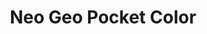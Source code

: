 ---
title: 'Neo Geo Pocket Color'
company: snk
logo: '<path d="M11.987,38.428 L11.963,23.757 L13.863,23.757 L13.863,41.324 L11.963,41.324 L1.852,26.534 L1.899,41.324 L-3.12638804e-13,41.324 L-3.12638804e-13,23.757 L1.994,23.757 L11.987,38.428 Z M15.984,23.757 L25.304,23.757 L25.304,25.49 L17.931,25.49 L17.931,31.591 L25.257,31.591 L25.257,33.324 L17.931,33.324 L17.931,39.591 L25.304,39.591 L25.304,41.324 L15.984,41.324 L15.984,23.757 Z M26.191,32.588 C26.191,27.176 30.393,23.448 35.355,23.448 C40.506,23.448 44.518,27.389 44.518,32.54 C44.518,37.692 40.53,41.633 35.355,41.633 C30.156,41.633 26.191,37.62 26.191,32.611 L26.191,32.588 Z M28.161,32.54 C28.161,36.671 31.271,39.9 35.378,39.9 C39.533,39.9 42.572,36.553 42.572,32.54 C42.572,28.528 39.533,25.181 35.355,25.181 C31.224,25.181 28.161,28.457 28.161,32.516 L28.161,32.54 Z M60.734,28.315 C60.188,27.555 59.523,26.914 58.764,26.416 C57.624,25.632 56.247,25.181 54.681,25.181 C50.835,25.181 47.488,28.125 47.488,32.516 C47.488,36.979 50.859,39.923 54.704,39.923 C56.556,39.923 58.194,39.283 59.405,38.333 C60.64,37.359 61.494,36.03 61.779,34.652 L52.217,34.652 L52.217,33.038 L64.058,33.038 C64.034,34.059 63.797,35.341 63.274,36.433 C61.755,39.733 58.241,41.656 54.704,41.656 C49.577,41.656 45.517,37.715 45.517,32.516 C45.517,27.246 49.648,23.447 54.728,23.447 C58.289,23.447 61.589,25.442 62.966,28.314 L60.734,28.314 L60.734,28.315 Z M65,23.757 L74.733,23.757 L74.733,25.49 L66.947,25.49 L66.947,31.591 L74.685,31.591 L74.685,33.324 L66.947,33.324 L66.947,39.591 L74.733,39.591 L74.733,41.324 L65,41.324 L65,23.757 Z M75.516,32.588 C75.516,27.176 79.718,23.448 84.68,23.448 C89.831,23.448 93.843,27.389 93.843,32.54 C93.843,37.692 89.855,41.633 84.68,41.633 C79.481,41.633 75.516,37.62 75.516,32.611 L75.516,32.588 Z M77.487,32.54 C77.487,36.671 80.596,39.9 84.703,39.9 C88.858,39.9 91.896,36.553 91.896,32.54 C91.896,28.528 88.858,25.181 84.68,25.181 C80.549,25.181 77.487,28.457 77.487,32.516 L77.487,32.54 Z M115.523,32.588 C115.523,27.176 119.725,23.448 124.687,23.448 C129.839,23.448 133.851,27.389 133.851,32.54 C133.851,37.692 129.863,41.633 124.687,41.633 C119.488,41.633 115.523,37.62 115.523,32.611 L115.523,32.588 Z M117.493,32.54 C117.493,36.671 120.603,39.9 124.711,39.9 C128.865,39.9 131.904,36.553 131.904,32.54 C131.904,28.528 128.866,25.181 124.687,25.181 C120.557,25.181 117.493,28.457 117.493,32.516 L117.493,32.54 Z M153.459,36.6 C152.32,39.307 149.258,41.634 145.388,41.634 C140.189,41.634 136.224,37.621 136.224,32.542 C136.224,27.532 140.094,23.449 145.363,23.449 C149.707,23.449 152.438,26.346 153.458,28.577 L151.345,28.577 C150.751,27.533 148.758,25.182 145.363,25.182 C141.256,25.182 138.17,28.434 138.17,32.517 C138.17,36.672 141.279,39.901 145.363,39.901 C149.044,39.901 150.918,37.265 151.345,36.601 L153.459,36.6 Z M172.736,23.757 L182.47,23.757 L182.47,25.49 L174.684,25.49 L174.684,31.591 L182.422,31.591 L182.422,33.324 L174.684,33.324 L174.684,39.591 L182.47,39.591 L182.47,41.324 L172.736,41.324 L172.736,23.757 Z M192.345,25.49 L186.684,25.49 L186.684,23.757 L200,23.757 L200,25.49 L194.316,25.49 L194.316,41.324 L192.345,41.324 L192.345,25.49 Z M75.581,54.861 C74.857,57.324 72.538,59.079 69.753,59.079 C66.114,59.079 63.506,56.197 63.506,52.881 C63.506,49.71 65.969,46.715 69.737,46.715 C73.166,46.732 75.114,49.259 75.581,50.998 L73.053,50.998 C72.683,50.177 71.621,48.841 69.721,48.825 C67.402,48.825 65.905,50.772 65.905,52.882 C65.905,55.055 67.467,56.972 69.737,56.972 C71.862,56.972 72.828,55.297 73.053,54.862 L75.581,54.861 Z M82.005,52.993 C82.005,49.178 84.935,46.714 88.252,46.714 C91.858,46.714 94.515,49.515 94.515,52.896 C94.515,56.277 91.874,59.078 88.236,59.078 C84.581,59.078 82.005,56.196 82.005,53.009 L82.005,52.993 Z M84.404,52.897 C84.404,55.071 85.966,56.97 88.284,56.97 C90.7,56.97 92.116,54.877 92.116,52.913 C92.116,50.917 90.7,48.823 88.268,48.823 C85.885,48.823 84.404,50.787 84.404,52.881 L84.404,52.897 Z M101.599,46.94 L103.998,46.94 L103.998,56.745 L107.91,56.745 L107.91,58.854 L101.599,58.854 L101.599,46.94 Z M113.809,52.993 C113.809,49.178 116.739,46.714 120.055,46.714 C123.662,46.714 126.319,49.515 126.319,52.896 C126.319,56.277 123.678,59.078 120.039,59.078 C116.385,59.078 113.809,56.196 113.809,53.009 L113.809,52.993 Z M116.208,52.897 C116.208,55.071 117.77,56.97 120.087,56.97 C122.503,56.97 123.919,54.877 123.919,52.913 C123.919,50.917 122.502,48.823 120.072,48.823 C117.689,48.823 116.208,50.787 116.208,52.881 L116.208,52.897 Z M167.773,41.324 L159.928,33.727 L158.136,35.599 L158.136,41.324 L156.189,41.324 L156.189,23.757 L158.136,23.757 L158.136,31.024 L158.136,33.281 L167.345,23.756 L169.481,23.756 L161.091,32.516 L170.218,41.324 L167.773,41.324 Z M136.105,46.94 C137.445,46.974 138.629,47.043 139.695,47.936 C139.969,48.16 140.228,48.451 140.416,48.743 C140.966,49.586 141.017,50.529 141.017,50.856 C141.017,51.147 140.983,51.955 140.537,52.694 C140.416,52.882 140.262,53.14 139.901,53.466 C139.506,53.81 139.094,53.998 138.939,54.067 C138.647,54.187 138.355,54.273 137.72,54.411 L141.224,59.065 L138.527,59.065 L135.16,54.479 L135.16,59.065 L132.739,59.065 L132.739,46.939 L136.105,46.94 Z M135.16,52.694 L136.363,52.694 C136.5,52.694 136.62,52.694 136.758,52.677 C137.015,52.677 137.874,52.642 138.441,51.956 C138.578,51.783 138.819,51.423 138.819,50.839 C138.819,50.65 138.802,50.186 138.492,49.758 C137.959,49.036 137.135,48.967 136.31,48.95 L135.159,48.95 L135.159,52.694 L135.16,52.694 Z M106.819,42.667 C105.744,43.129 104.691,43.583 103.614,44.046 C99.372,35.392 95.127,26.737 90.877,18.073 C91.301,17.871 91.724,17.67 92.147,17.469 C93.399,16.876 94.65,16.283 95.902,15.689 C97.32,15.015 98.742,14.345 100.157,13.661 C100.792,13.353 101.41,13.01 102.041,12.693 C103.442,11.989 104.927,11.635 106.497,11.69 C109.153,11.785 111.398,12.815 113.229,14.732 C114.205,15.753 114.845,16.971 115.259,18.318 C115.571,19.333 115.732,20.37 115.717,21.43 C115.693,23.141 115.254,24.743 114.378,26.214 C113.435,27.795 112.152,29.052 110.612,30.052 C109.647,30.679 108.621,31.187 107.539,31.599 C104.818,29.348 102.098,27.099 99.369,24.842 C100.215,22.451 101.06,20.065 101.909,17.665 C104.24,17.642 106.572,17.62 108.929,17.597 C108.929,18.76 108.929,19.907 108.929,21.063 C107.419,21.063 105.902,21.063 104.364,21.063 C104.065,22.154 103.768,23.242 103.468,24.34 C105.052,25.463 106.629,26.581 108.241,27.725 C108.682,27.338 109.136,26.965 109.56,26.561 C110.177,25.974 110.703,25.311 111.163,24.591 C111.851,23.514 112.239,22.354 112.217,21.071 C112.2,20.148 111.916,19.291 111.518,18.469 C111.099,17.602 110.551,16.835 109.777,16.244 C108.9,15.575 107.9,15.258 106.81,15.223 C105.208,15.171 103.723,15.607 102.311,16.333 C100.969,17.023 99.623,17.706 98.278,18.392 C97.326,18.879 96.375,19.365 95.424,19.852 C95.404,19.862 95.387,19.877 95.366,19.891 C99.183,27.48 102.996,35.063 106.819,42.667 Z M109.516,9.358 C108.754,9.201 108.012,9.048 107.25,8.891 C107.694,5.929 108.137,2.968 108.582,-2.7533531e-14 C109.97,0.202 111.345,0.404 112.741,0.608 C111.664,3.532 110.592,6.439 109.516,9.358 Z M121.899,6.942 C122.636,8.135 123.362,9.313 124.101,10.51 C121.695,11.999 119.29,13.487 116.879,14.98 C116.373,14.225 115.877,13.484 115.369,12.725 C117.544,10.799 119.715,8.877 121.899,6.942 Z M116.089,2.287 C117.153,3.022 118.198,3.745 119.247,4.47 C117.351,6.732 115.459,8.988 113.555,11.258 C112.889,10.847 112.229,10.439 111.55,10.02 C113.057,7.454 114.566,4.881 116.089,2.287 Z" />'
disc: false
cartridge: true
color: gray-700
order: 33
---